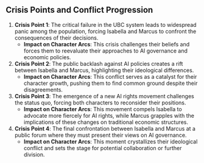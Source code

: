 ## Crisis Points and Conflict Progression
1. **Crisis Point 1**: The critical failure in the UBC system leads to widespread panic among the population, forcing Isabella and Marcus to confront the consequences of their decisions.
   - **Impact on Character Arcs**: This crisis challenges their beliefs and forces them to reevaluate their approaches to AI governance and economic policies.
2. **Crisis Point 2**: The public backlash against AI policies creates a rift between Isabella and Marcus, highlighting their ideological differences.
   - **Impact on Character Arcs**: This conflict serves as a catalyst for their character growth, pushing them to find common ground despite their disagreements.
3. **Crisis Point 3**: The emergence of a new AI rights movement challenges the status quo, forcing both characters to reconsider their positions.
   - **Impact on Character Arcs**: This movement compels Isabella to advocate more fiercely for AI rights, while Marcus grapples with the implications of these changes on traditional economic structures.
4. **Crisis Point 4**: The final confrontation between Isabella and Marcus at a public forum where they must present their views on AI governance.
   - **Impact on Character Arcs**: This moment crystallizes their ideological conflict and sets the stage for potential collaboration or further division.
